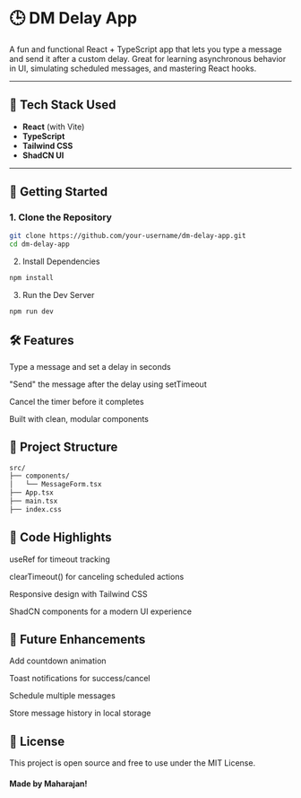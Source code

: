 # 🕒 DM Delay App

A fun and functional React + TypeScript app that lets you type a message and send it after a custom delay. Great for learning asynchronous behavior in UI, simulating scheduled messages, and mastering React hooks.

---

## 🎯 Tech Stack Used

- **React** (with Vite)
- **TypeScript**
- **Tailwind CSS**
- **ShadCN UI**

---

## 🚀 Getting Started

### 1. Clone the Repository
```bash
git clone https://github.com/your-username/dm-delay-app.git
cd dm-delay-app
```
2. Install Dependencies
```bash
npm install
```
3. Run the Dev Server
```bash
npm run dev
```
## 🛠 Features
Type a message and set a delay in seconds

"Send" the message after the delay using setTimeout

Cancel the timer before it completes

Built with clean, modular components

## 📁 Project Structure
```bash
src/
├── components/
│   └── MessageForm.tsx
├── App.tsx
├── main.tsx
├── index.css
```
## 🧼 Code Highlights
useRef for timeout tracking

clearTimeout() for canceling scheduled actions

Responsive design with Tailwind CSS

ShadCN components for a modern UI experience

## 🧪 Future Enhancements
Add countdown animation

Toast notifications for success/cancel

Schedule multiple messages

Store message history in local storage

## 📄 License
This project is open source and free to use under the MIT License.

#### Made by Maharajan!
